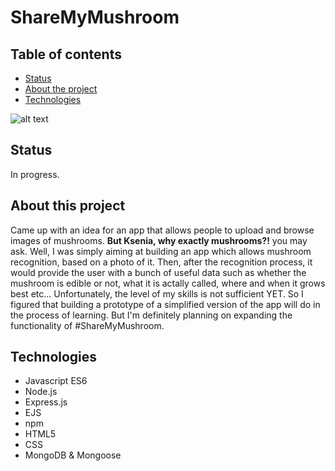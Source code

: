 # ShareMyMushroom

## Table of contents
* [Status](#status)
* [About the project](#about-this-project)
* [Technologies](#technologies)

![alt text](http://cdn5.coloringcrew.com/coloring-book/painted/201746/happy-mushroom-food-vegetables-painted-by-bbbb-128859.jpg 'Happy Mushroom')

## Status
In progress.

## About this project 
Came up with an idea for an app that allows people to upload and browse images of mushrooms. **But Ksenia, why exactly mushrooms?!** you may ask. Well, I was simply aiming at building an app which allows mushroom recognition, based on a photo of it. Then, after the recognition process, it would provide the user with a bunch of useful data such as whether the mushroom is edible or not, what it is actally called, where and when it grows best etc... Unfortunately, the level of my skills is not sufficient YET. So I figured that building a prototype of a simplified version of the app will do in the process of learning. But I'm definitely planning on expanding the functionality of #ShareMyMushroom.

## Technologies
* Javascript ES6
* Node.js
* Express.js
* EJS
* npm
* HTML5
* CSS
* MongoDB & Mongoose
